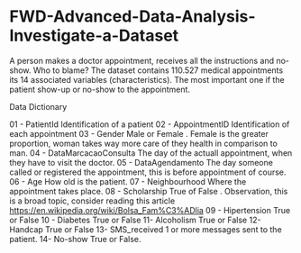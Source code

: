# FWD-Advanced-Data-Analysis-Investigate-a-Dataset
A person makes a doctor appointment, receives all the instructions and no-show. Who to blame?
The dataset contains 110.527 medical appointments its 14 associated variables (characteristics). The most important one if the patient show-up or no-show to the appointment.

Data Dictionary

01 - PatientId
Identification of a patient
02 - AppointmentID
Identification of each appointment
03 - Gender
Male or Female . Female is the greater proportion, woman takes way more care of they health in comparison to man.
04 - DataMarcacaoConsulta
The day of the actuall appointment, when they have to visit the doctor.
05 - DataAgendamento
The day someone called or registered the appointment, this is before appointment of course.
06 - Age
How old is the patient.
07 - Neighbourhood
Where the appointment takes place.
08 - Scholarship
True of False . Observation, this is a broad topic, consider reading this article https://en.wikipedia.org/wiki/Bolsa_Fam%C3%ADlia
09 - Hipertension
True or False
10 - Diabetes
True or False
11- Alcoholism
True or False
12- Handcap
True or False
13- SMS_received
1 or more messages sent to the patient.
14- No-show
True or False.
